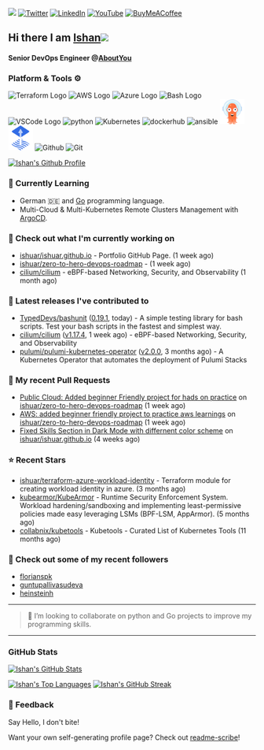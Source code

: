 <img src="https://visitor-badge.laobi.icu/badge?page_id=ishuar.ishuar&" width="105px"/> [![Twitter](https://img.shields.io/badge/Twitter-%231DA1F2.svg?style=for-the-badge&logo=Twitter&logoColor=white)](https://twitter.com/ishuar_)
[![LinkedIn](https://img.shields.io/badge/linkedin-%230077B5.svg?style=for-the-badge&logo=linkedin&logoColor=white)](https://linkedin.com/in/ishuar)
[![YouTube](https://img.shields.io/badge/YouTube-%23FF0000.svg?style=for-the-badge&logo=YouTube&logoColor=white)](https://www.youtube.com/@learndevopsdotin) [![BuyMeACoffee](https://img.shields.io/badge/Buy%20Me%20a%20Coffee-ffdd00?style=for-the-badge&logo=buy-me-a-coffee&logoColor=black)](https://www.buymeacoffee.com/ishuar)

## Hi there I am [Ishan](https://ishan.learndevops.in/)<img src="https://raw.githubusercontent.com/MartinHeinz/MartinHeinz/master/wave.gif" width="30px">

#### Senior DevOps Engineer @[AboutYou](https://corporate.aboutyou.de/en/)

### Platform & Tools ⚙️



<p>
  <img src="https://user-images.githubusercontent.com/25181517/183345121-36788a6e-5462-424a-be67-af1ebeda79a2.png" alt="Terraform Logo" width="50" height="50" />
  <img src="https://cdn.worldvectorlogo.com/logos/aws-2.svg" alt="AWS Logo" width="50" height="50" />
  <img src="https://cdn.worldvectorlogo.com/logos/azure-1.svg" alt="Azure Logo" width="50" height="50" />
  <img src="https://cdn.worldvectorlogo.com/logos/bash-1.svg" alt="Bash Logo" width="50" height="50"  width="50" height="50" />
  <img src="https://cdn.worldvectorlogo.com/logos/visual-studio-code-1.svg" alt="VSCode Logo" width="50" height="50"/>
  <img src="https://worldvectorlogo.com/logos/python-5.svg"alt="python" width="50" height="50" />
  <img src="https://worldvectorlogo.com/logos/kubernets.svg" alt="Kubernetes" width="50" height="50" />
  <img src="https://cdn.worldvectorlogo.com/logos/docker.svg" alt="dockerhub" width="50" height="50" />
  <img src="https://cdn.worldvectorlogo.com/logos/ansible.svg" alt="ansible" width="50" height="50" />
  <img src="./svg/argoprojio-icon.svg" alt="argocd" width="50" height="50" />
  <img src="./svg/fluxcdio-icon.svg" alt="fluxcd" width="50" height="50" />
  <img src="https://worldvectorlogo.com/logos/github-icon-2.svg" alt="Github" width="50" height="50" />
  <img src="https://worldvectorlogo.com/logos/git-icon.svg" alt="Git" width="50" height="50" />
</p>

[![Ishan's Github Profile](https://github-profile-summary-cards.vercel.app/api/cards/profile-details?username=ishuar&theme=github_dark)](https://github.com/vn7n24fzkq/github-profile-summary-cards)


### 🌱 Currently Learning

- German 🇩🇪 and [Go](https://go.dev/doc/) programming language.
- Multi-Cloud & Multi-Kubernetes Remote Clusters Management with [ArgoCD](https://argoproj.io/argo-cd/).

### 👷 Check out what I'm currently working on

- [ishuar/ishuar.github.io](https://github.com/ishuar/ishuar.github.io) - Portfolio GitHub Page. (1 week ago)
- [ishuar/zero-to-hero-devops-roadmap](https://github.com/ishuar/zero-to-hero-devops-roadmap) -  (1 week ago)
- [cilium/cilium](https://github.com/cilium/cilium) - eBPF-based Networking, Security, and Observability (1 month ago)

### 🔭 Latest releases I've contributed to

- [TypedDevs/bashunit](https://github.com/TypedDevs/bashunit) ([0.19.1](https://github.com/TypedDevs/bashunit/releases/tag/0.19.1), today) - A simple testing library for bash scripts. Test your bash scripts in the fastest and simplest way.
- [cilium/cilium](https://github.com/cilium/cilium) ([v1.17.4](https://github.com/cilium/cilium/releases/tag/v1.17.4), 1 week ago) - eBPF-based Networking, Security, and Observability
- [pulumi/pulumi-kubernetes-operator](https://github.com/pulumi/pulumi-kubernetes-operator) ([v2.0.0](https://github.com/pulumi/pulumi-kubernetes-operator/releases/tag/v2.0.0), 3 months ago) - A Kubernetes Operator that automates the deployment of Pulumi Stacks

### 🔨 My recent Pull Requests

- [Public Cloud: Added beginner Friendly project for hads on practice](https://github.com/ishuar/zero-to-hero-devops-roadmap/pull/16) on [ishuar/zero-to-hero-devops-roadmap](https://github.com/ishuar/zero-to-hero-devops-roadmap) (1 week ago)
- [AWS: added beginner friendly project to practice aws learnings](https://github.com/ishuar/zero-to-hero-devops-roadmap/pull/15) on [ishuar/zero-to-hero-devops-roadmap](https://github.com/ishuar/zero-to-hero-devops-roadmap) (1 week ago)
- [Fixed Skills Section in Dark Mode with differnent color scheme](https://github.com/ishuar/ishuar.github.io/pull/20) on [ishuar/ishuar.github.io](https://github.com/ishuar/ishuar.github.io) (4 weeks ago)

### ⭐ Recent Stars

- [ishuar/terraform-azure-workload-identity](https://github.com/ishuar/terraform-azure-workload-identity) - Terraform module for creating workload identity in azure. (3 months ago)
- [kubearmor/KubeArmor](https://github.com/kubearmor/KubeArmor) - Runtime Security Enforcement System. Workload hardening/sandboxing and implementing least-permissive policies made easy leveraging LSMs (BPF-LSM, AppArmor). (5 months ago)
- [collabnix/kubetools](https://github.com/collabnix/kubetools) - Kubetools - Curated List of Kubernetes Tools (11 months ago)

### 👯 Check out some of my recent followers

- [florianspk](https://github.com/florianspk)
- [guntupallivasudeva](https://github.com/guntupallivasudeva)
- [heinsteinh](https://github.com/heinsteinh)

---
> 👯 I’m looking to collaborate on python and Go projects to improve my programming skills.
---
### GitHub Stats

[![Ishan's GitHub Stats](https://github-readme-stats-ishuar.vercel.app/api?username=ishuar&show_icons=true&count_private=true&theme=radical&show=prs_merged_percentage&rank_icon=github)](https://github.com/ishuar/github-readme-stats)

[![Ishan's Top Languages](https://github-readme-stats-ishuar.vercel.app/api/top-langs?username=ishuar&layout=compact&langs_count=8&card_width=400&theme=radical)](#)
[![Ishan's GitHub Streak](https://streak-stats.demolab.com?user=ishuar&theme=radical&hide_border=false&card_width=400)](https://git.io/streak-stats)

### 💬 Feedback

Say Hello, I don't bite!


Want your own self-generating profile page? Check out [readme-scribe](https://github.com/muesli/readme-scribe)!
